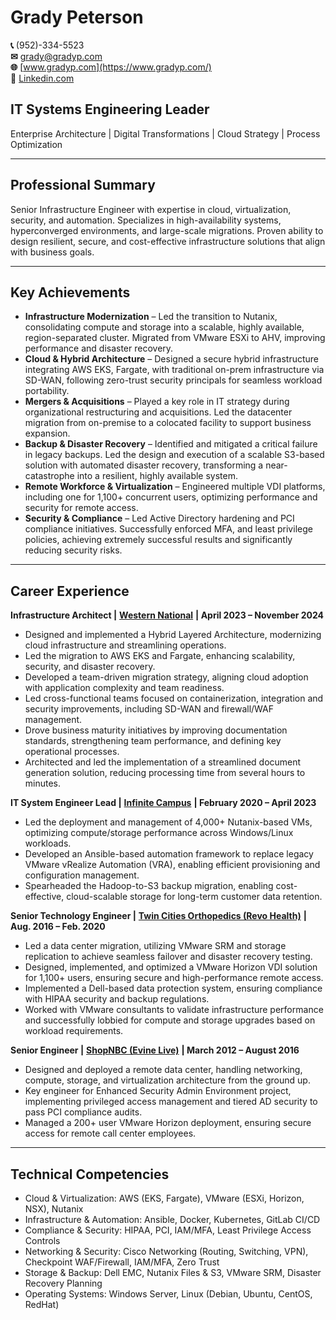 # Grady Peterson  
**📞** (952)-334-5523  
**✉**  [grady@gradyp.com](mailto:grady@gradyp.com)  
**🌐** [www.gradyp.com](https://www.gradyp.com/)  
**🔗** [Linkedin.com](https://www.linkedin.com/in/gradypeterson/)  

## IT Systems Engineering Leader

Enterprise Architecture \| Digital Transformations \| Cloud Strategy \| Process Optimization

---
## Professional Summary

Senior Infrastructure Engineer with expertise in cloud, virtualization, security, and automation. Specializes in high-availability systems, hyperconverged environments, and large-scale migrations. Proven ability to design resilient, secure, and cost-effective infrastructure solutions that align with business goals.

---
## Key Achievements

- **Infrastructure Modernization** – Led the transition to Nutanix, consolidating compute and storage into a scalable, highly available, region-separated cluster. Migrated from VMware ESXi to AHV, improving performance and disaster recovery.
- **Cloud & Hybrid Architecture** – Designed a secure hybrid infrastructure integrating AWS EKS, Fargate, with traditional on-prem infrastructure via SD-WAN, following zero-trust security principals for seamless workload portability.
- **Mergers & Acquisitions** – Played a key role in IT strategy during organizational restructuring and acquisitions. Led the datacenter migration from on-premise to a colocated facility to support business expansion.
- **Backup & Disaster Recovery** – Identified and mitigated a critical failure in legacy backups. Led the design and execution of a scalable S3-based solution with automated disaster recovery, transforming a near-catastrophe into a resilient, highly available system.
- **Remote Workforce & Virtualization** – Engineered multiple VDI platforms, including one for 1,100+ concurrent users, optimizing performance and security for remote access.
- **Security & Compliance** – Led Active Directory hardening and PCI compliance initiatives. Successfully enforced MFA, and least privilege policies, achieving extremely successful results and significantly reducing security risks.

---
## Career Experience

**Infrastructure Architect \|** [**Western National**](https://wnins.com/) **\| April 2023 – November 2024**

- Designed and implemented a Hybrid Layered Architecture, modernizing cloud infrastructure and streamlining operations.
- Led the migration to AWS EKS and Fargate, enhancing scalability, security, and disaster recovery.
- Developed a team-driven migration strategy, aligning cloud adoption with application complexity and team readiness.
- Led cross-functional teams focused on containerization, integration and security improvements, including SD-WAN and firewall/WAF management.
- Drove business maturity initiatives by improving documentation standards, strengthening team performance, and defining key operational processes.
- Architected and led the implementation of a streamlined document generation solution, reducing processing time from several hours to minutes.

**IT System Engineer Lead \|** [**Infinite Campus**](https://www.infinitecampus.com/) **\| February 2020 – April 2023**
- Led the deployment and management of 4,000+ Nutanix-based VMs, optimizing compute/storage performance across Windows/Linux workloads.
- Developed an Ansible-based automation framework to replace legacy VMware vRealize Automation (VRA), enabling efficient provisioning and configuration management.
- Spearheaded the Hadoop-to-S3 backup migration, enabling cost-effective, cloud-scalable storage for long-term customer data retention.

**Senior Technology Engineer \|** [**Twin Cities Orthopedics (Revo Health)**](https://revohealth.com/) **\| Aug. 2016 – Feb. 2020**
- Led a data center migration, utilizing VMware SRM and storage replication to achieve seamless failover and disaster recovery testing.
- Designed, implemented, and optimized a VMware Horizon VDI solution for 1,100+ users, ensuring secure and high-performance remote access.
- Implemented a Dell-based data protection system, ensuring compliance with HIPAA security and backup regulations.
- Worked with VMware consultants to validate infrastructure performance and successfully lobbied for compute and storage upgrades based on workload requirements.

**Senior Engineer \|** [**ShopNBC (Evine Live)**](https://www.shophq.com/) **\| March 2012 – August 2016**
- Designed and deployed a remote data center, handling networking, compute, storage, and virtualization architecture from the ground up.
- Key engineer for Enhanced Security Admin Environment project, implementing privileged access management and tiered AD security to pass PCI compliance audits.
- Managed a 200+ user VMware Horizon deployment, ensuring secure access for remote call center employees.

---
## Technical Competencies

- Cloud & Virtualization: AWS (EKS, Fargate), VMware (ESXi, Horizon, NSX), Nutanix
- Infrastructure & Automation: Ansible, Docker, Kubernetes, GitLab CI/CD
- Compliance & Security: HIPAA, PCI, IAM/MFA, Least Privilege Access Controls
- Networking & Security: Cisco Networking (Routing, Switching, VPN), Checkpoint WAF/Firewall, IAM/MFA, Zero Trust
- Storage & Backup: Dell EMC, Nutanix Files & S3, VMware SRM, Disaster Recovery Planning
- Operating Systems: Windows Server, Linux (Debian, Ubuntu, CentOS, RedHat)